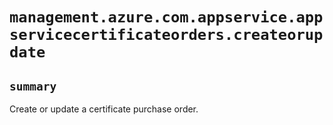 # `management.azure.com.appservice.appservicecertificateorders.createorupdate`

## `summary`
Create or update a certificate purchase order.


